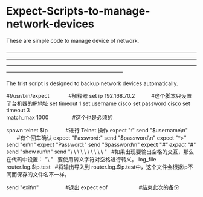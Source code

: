 # Expect-Scripts-to-manage-network-devices
These are simple code to manage device of network.

——————————————————————————————————————————————————————————————————————————————————————————————————————————————————————————————————

The frist script is designed to backup network devices automatically.

#!/usr/bin/expect             #解释器
set ip 192.168.70.2           #这个脚本只设置了台机器的IP地址
set timeout 1
set username cisco
set password cisco
set timeout 3            
match_max 1000                #这个也是必须的

spawn telnet $ip   	          #进行 Telnet 操作
expect ":"
send "$username\n"            #有个回车确认
expect "Password:"
send "$password\n"
expect "*>"
send "en\n"
expect "Password:"
send "$password\n"
expect "*#"
expect "*#"
send  "show run\n" 
send "\ \ \ \ \ \ \ \ \ \  "   #如果出现要输出空格的交互，那么在代码中设置： "\ "   要使用转义字符对空格进行转义。
log_file router.log.$ip.test   #将输出导入到 router.log.$ip.test中，这个文件会根据ip不同而保存的文件名不一样。

send "exit\n"                  #退出
expect eof                     #结束此次的备份
